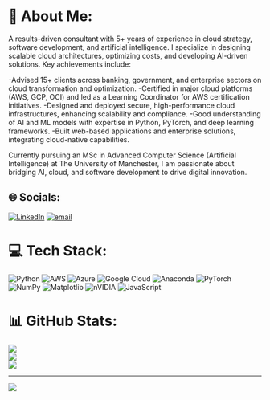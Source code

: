 # 💫 About Me:
A results-driven consultant with 5+ years of experience in cloud strategy, software development, and artificial intelligence. I specialize in designing scalable cloud architectures, optimizing costs, and developing AI-driven solutions. Key achievements include:

-Advised 15+ clients across banking, government, and enterprise sectors on cloud transformation and optimization.
-Certified in major cloud platforms (AWS, GCP, OCI) and led as a Learning Coordinator for AWS certification initiatives.
-Designed and deployed secure, high-performance cloud infrastructures, enhancing scalability and compliance.
-Good understanding of AI and ML models with expertise in Python, PyTorch, and deep learning frameworks.
-Built web-based applications and enterprise solutions, integrating cloud-native capabilities.

Currently pursuing an MSc in Advanced Computer Science (Artificial Intelligence) at The University of Manchester, I am passionate about bridging AI, cloud, and software development to drive digital innovation.

## 🌐 Socials:
[![LinkedIn](https://img.shields.io/badge/LinkedIn-%230077B5.svg?logo=linkedin&logoColor=white)](https://linkedin.com/in/https://www.linkedin.com/in/chiragtolani97) [![email](https://img.shields.io/badge/Email-D14836?logo=gmail&logoColor=white)](mailto:chirag.tolani54@gmail.com) 

# 💻 Tech Stack:
![Python](https://img.shields.io/badge/python-3670A0?style=flat-square&logo=python&logoColor=ffdd54) ![AWS](https://img.shields.io/badge/AWS-%23FF9900.svg?style=flat-square&logo=amazon-aws&logoColor=white) ![Azure](https://img.shields.io/badge/azure-%230072C6.svg?style=flat-square&logo=microsoftazure&logoColor=white) ![Google Cloud](https://img.shields.io/badge/GoogleCloud-%234285F4.svg?style=flat-square&logo=google-cloud&logoColor=white) ![Anaconda](https://img.shields.io/badge/Anaconda-%2344A833.svg?style=flat-square&logo=anaconda&logoColor=white) ![PyTorch](https://img.shields.io/badge/PyTorch-%23EE4C2C.svg?style=flat-square&logo=PyTorch&logoColor=white) ![NumPy](https://img.shields.io/badge/numpy-%23013243.svg?style=flat-square&logo=numpy&logoColor=white) ![Matplotlib](https://img.shields.io/badge/Matplotlib-%23ffffff.svg?style=flat-square&logo=Matplotlib&logoColor=black) ![nVIDIA](https://img.shields.io/badge/cuda-000000.svg?style=flat-square&logo=nVIDIA&logoColor=green) ![JavaScript](https://img.shields.io/badge/javascript-%23323330.svg?style=flat-square&logo=javascript&logoColor=%23F7DF1E)
# 📊 GitHub Stats:
![](https://github-readme-stats.vercel.app/api?username=chiragtolani&theme=gotham&hide_border=false&include_all_commits=true&count_private=true)<br/>
![](https://nirzak-streak-stats.vercel.app/?user=chiragtolani&theme=gotham&hide_border=false)<br/>
![](https://github-readme-stats.vercel.app/api/top-langs/?username=chiragtolani&theme=gotham&hide_border=false&include_all_commits=true&count_private=true&layout=compact)

---
[![](https://visitcount.itsvg.in/api?id=chiragtolani&icon=2&color=0)](https://visitcount.itsvg.in)

<!-- Proudly created with GPRM ( https://gprm.itsvg.in ) -->
